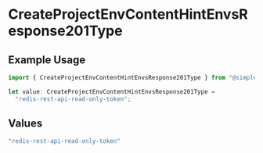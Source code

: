 # CreateProjectEnvContentHintEnvsResponse201Type

## Example Usage

```typescript
import { CreateProjectEnvContentHintEnvsResponse201Type } from "@simplesagar/vercel/models/createprojectenvop.js";

let value: CreateProjectEnvContentHintEnvsResponse201Type =
  "redis-rest-api-read-only-token";
```

## Values

```typescript
"redis-rest-api-read-only-token"
```